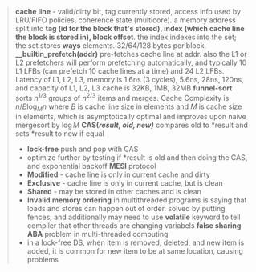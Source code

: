 >**cache line** - valid/dirty bit, tag currently stored, access info used by LRU/FIFO policies, coherence state (multicore). a memory address split into **tag (id for the block that's stored), index (which cache line the block is stored in), block offset**. the index indexes into the set; the set stores **ways** elements. 32/64/128 bytes per block.
>**__builtin_prefetch(addr)** pre-fetches cache line at addr. also the L1 or L2 prefetchers will perform prefetching automatically, and typically 10 L1 LFBs (can prefetch 10 cache lines at a time) and 24 L2 LFBs. Latency of L1, L2, L3, memory is 1.6ns (3 cycles), 5.6ns, 28ns, 120ns, and capacity of L1, L2, L3 cache is 32KB, 1MB, 32MB
>**funnel-sort** sorts $n^{1/3}$ groups of $n^{2/3}$ items and merges. Cache Complexity is $n/B\log_{M}n$ where $B$ is cache line size in elements and $M$ is cache size in elements, which is asymptotically optimal and improves upon naive mergesort by $\log M$ 
>**CAS(*result, old, new)*** compares old to \*result and sets \*result to new if equal
>- **lock-free** push and pop with CAS
>- optimize further by testing if \*result is old and then doing the CAS, and exponential backoff
>**MESI** protocol
>- **Modified** - cache line is only in current cache and dirty
>- **Exclusive** - cache line is only in current cache, but is clean
>- **Shared** - may be stored in other caches and is clean
>- **Invalid** 
>**memory ordering** in multithreaded programs is saying that loads and stores can happen out of order. solved by putting fences, and additionally may need to use **volatile** keyword to tell compiler that other threads are changing variabels
>**false sharing**
>**ABA** problem in multi-threaded computing
>- in a lock-free DS, when item is removed, deleted, and new item is added, it is common for new item to be at same location, causing problems